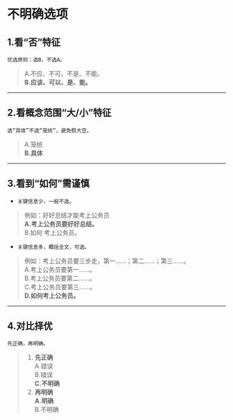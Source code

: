 # 不明确选项

## 1.看“否”特征

`优选原则：选B，不选A。`

>A.不应、不可、不是、不能。  
**B.应该、可以、是、能。**  

---

## 2.看概念范围“大/小”特征

`选“具体”不选“笼统”，避免假大空。`

>A.笼统  
>**B.具体**  

---

## 3.看到“如何”需谨慎

- `关键信息少，一般不选。`

>例如：好好总结才能考上公务员  
>**A.考上公务员要好好总结。**  
>B.如何 考上公务员。

- `关键信息多，概括全文，可选。`

>例如：考上公务员要三步走，第一......；第二......；第三......。  
>A.考上公务员要第一......。  
>B.考上公务员要第二......。  
>C.考上公务员要第三......。  
>**D.如何考上公务员。**

---

## 4.对比择优

`先正确，再明确。`

>1. **先正确**  
    A.错误  
    B.错误  
    **C.不明确**
>2. **再明确**  
   **A.明确**  
   B.不明确  

